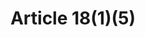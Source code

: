 ---
title: "Article 18(1)(5)"
draft: false
exceptions:
- info52b
memberstates:
- EE
score: 3
compensation:
- 
remarks: |
 


link: ""
---